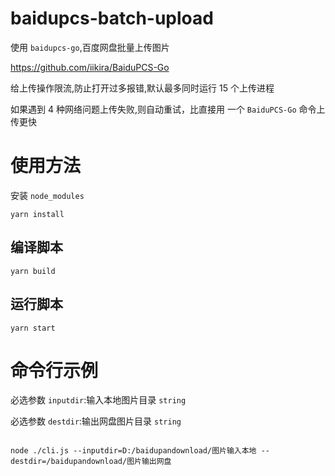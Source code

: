# baidupcs-batch-upload

使用 `baidupcs-go`,百度网盘批量上传图片

https://github.com/iikira/BaiduPCS-Go

给上传操作限流,防止打开过多报错,默认最多同时运行 15 个上传进程

如果遇到 4 种网络问题上传失败,则自动重试，比直接用 一个 `BaiduPCS-Go` 命令上传更快

# 使用方法

安装 `node_modules`

```shell
yarn install
```

## 编译脚本

```shell
yarn build
```

## 运行脚本

```shell
yarn start
```

# 命令行示例

必选参数 `inputdir`:输入本地图片目录 `string`

必选参数 `destdir`:输出网盘图片目录 `string`

```shell

node ./cli.js --inputdir=D:/baidupandownload/图片输入本地 --destdir=/baidupandownload/图片输出网盘
```
